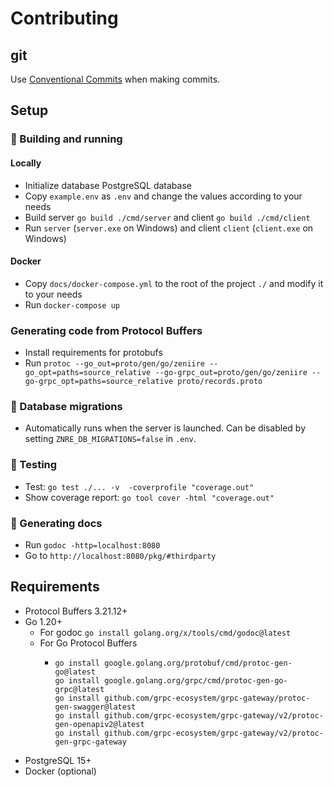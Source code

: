 # Contributing

## git

Use [Conventional Commits](https://www.conventionalcommits.org/en/v1.0.0/) when making commits.

## Setup

### 🚧 Building and running
#### Locally
- Initialize database PostgreSQL database
- Copy `example.env` as `.env` and change the values according to your needs
- Build server `go build ./cmd/server` and client `go build ./cmd/client`
- Run `server` (`server.exe` on Windows) and client `client` (`client.exe` on Windows)

#### Docker
- Copy `docs/docker-compose.yml` to the root of the project `./` and modify it to your needs
- Run `docker-compose up`

### Generating code from Protocol Buffers
- Install requirements for protobufs
- Run `protoc --go_out=proto/gen/go/zeniire --go_opt=paths=source_relative --go-grpc_out=proto/gen/go/zeniire --go-grpc_opt=paths=source_relative proto/records.proto
  `

### 💾 Database migrations
- Automatically runs when the server is launched. Can be disabled by setting `ZNRE_DB_MIGRATIONS=false` in `.env`.

### 🔬 Testing
- Test: `go test ./... -v  -coverprofile "coverage.out"`
- Show coverage report: `go tool cover -html "coverage.out"`

### 📝 Generating docs
- Run `godoc -http=localhost:8080`
- Go to `http://localhost:8080/pkg/#thirdparty`

## Requirements
- Protocol Buffers 3.21.12+
- Go 1.20+
  - For godoc `go install golang.org/x/tools/cmd/godoc@latest`
  - For Go Protocol Buffers
    - ```
      go install google.golang.org/protobuf/cmd/protoc-gen-go@latest
      go install google.golang.org/grpc/cmd/protoc-gen-go-grpc@latest
      go install github.com/grpc-ecosystem/grpc-gateway/protoc-gen-swagger@latest
      go install github.com/grpc-ecosystem/grpc-gateway/v2/protoc-gen-openapiv2@latest
      go install github.com/grpc-ecosystem/grpc-gateway/v2/protoc-gen-grpc-gateway
      ```
- PostgreSQL 15+
- Docker (optional)
